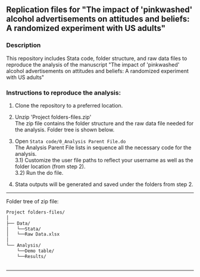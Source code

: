 ## Replication files for "The impact of 'pinkwashed' alcohol advertisements on attitudes and beliefs: A randomized experiment with US adults"

### Description
This repository includes Stata code, folder structure, and raw data files to reproduce the analysis of the manuscript "The impact of 'pinkwashed' alcohol advertisements on attitudes and beliefs: A randomized experiment with US adults"

### Instructions to reproduce the analysis:

1) Clone the repository to a preferred location.

2) Unzip 'Project folders-files.zip'  
The zip file contains the folder structure and the raw data file needed for the analysis. Folder tree is shown below.

3) Open `Stata code/0_Analysis Parent File.do`  
The Analysis Parent File lists in sequence all the necessary code for the analysis.  
3.1) Customize the user file paths to reflect your username as well as the folder location (from step 2).  
3.2) Run the do file.

4) Stata outputs will be generated and saved under the folders from step 2.  

*****

Folder tree of zip file:
```bash
Project folders-files/
│
├── Data/
│   └──Stata/
│   └──Raw Data.xlsx
│
└── Analysis/
    └──Demo table/
    └──Results/
    
```
*****